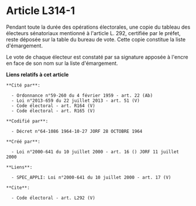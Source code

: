 # Article L314-1

Pendant toute la durée des opérations électorales, une copie du tableau des électeurs sénatoriaux mentionné à l'article L.
292, certifiée par le préfet, reste déposée sur la table du bureau de vote. Cette copie constitue la liste d'émargement.

Le vote de chaque électeur est constaté par sa signature apposée à l'encre en face de son nom sur la liste d'émargement.

**Liens relatifs à cet article**

	**Cité par**:

	  - Ordonnance n°59-260 du 4 février 1959 - art. 22 (Ab)
	  - Loi n°2013-659 du 22 juillet 2013 - art. 51 (V)
	  - Code électoral - art. R164 (V)
	  - Code électoral - art. R165 (V)

	**Codifié par**:

	  - Décret n°64-1086 1964-10-27 JORF 28 OCTOBRE 1964

	**Créé par**:

	  - Loi n°2000-641 du 10 juillet 2000 - art. 16 () JORF 11 juillet 2000

	**Liens**:

	  - SPEC_APPLI: Loi n°2000-641 du 10 juillet 2000 - art. 17 (V)

	**Cite**:

	  - Code électoral - art. L292 (V)
